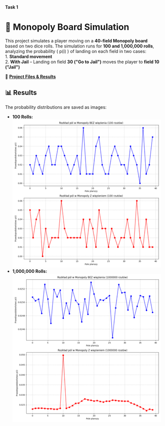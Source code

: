 **Task 1** 
  # 🎲 Monopoly Board Simulation

  This project simulates a player moving on a **40-field Monopoly board** based on two dice rolls. The simulation runs for **100     and 1,000,000 rolls**, analyzing the probability \( p(i) \) of landing on each field in two cases:  
    1. **Standard movement**  
    2. **With Jail** – Landing on field **30 ("Go to Jail")** moves the player to **field 10 ("Jail")**  

  📂 **[Project Files & Results](monopoly/)**  

  ## 📊 Results  
  The probability distributions are saved as images:  
  - **100 Rolls:** ![monopoly_100](monopoly/monopoly_100.png)  
  - **1,000,000 Rolls:** ![monopoly_1000000](monopoly/monopoly_1000000.png)  
